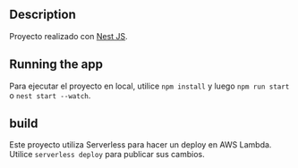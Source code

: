 ## Description

Proyecto realizado con [Nest JS](https://github.com/nestjs/nest).

## Running the app

Para ejecutar el proyecto en local, utilice `npm install` y luego `npm run start` o `nest start --watch`.



## build

Este proyecto utiliza Serverless para hacer un deploy en AWS Lambda. Utilice `serverless deploy` para publicar sus cambios.
